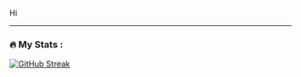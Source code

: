 Hi


---

### :fire: My Stats :
[![GitHub Streak](http://github-readme-streak-stats.herokuapp.com?user=justPlai&theme=dark&background=000000)](https://git.io/streak-stats)